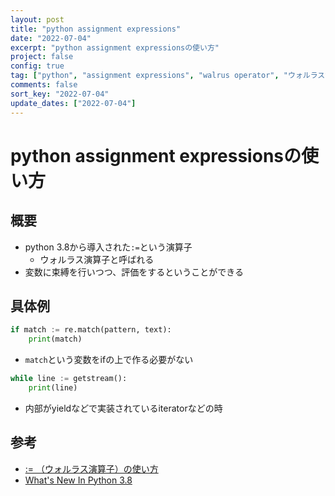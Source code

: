 ```yaml
---
layout: post
title: "python assignment expressions"
date: "2022-07-04"
excerpt: "python assignment expressionsの使い方"
project: false
config: true
tag: ["python", "assignment expressions", "walrus operator", "ウォルラス演算子"]
comments: false
sort_key: "2022-07-04"
update_dates: ["2022-07-04"]
---
```


# python assignment expressionsの使い方

## 概要
 - python 3.8から導入された`:=`という演算子
   - ウォルラス演算子と呼ばれる
 - 変数に束縛を行いつつ、評価をするということができる

## 具体例

```python
if match := re.match(pattern, text):
    print(match)
```
 - `match`という変数をifの上で作る必要がない

```python
while line := getstream():
    print(line)
```
 - 内部がyieldなどで実装されているiteratorなどの時

## 参考
 - [:= （ウォルラス演算子）の使い方](https://www.lifewithpython.com/2019/10/python-walrus-operator-assignment-expression.html)
 - [What's New In Python 3.8](https://docs.python.org/ja/3/whatsnew/3.8.html)
